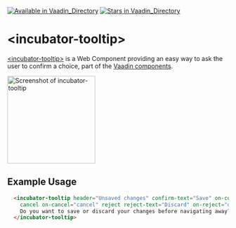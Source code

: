 [![Available in Vaadin_Directory](https://img.shields.io/vaadin-directory/v/vaadinincubator-tooltip.svg)](https://vaadin.com/directory/component/vaadinincubator-tooltip)
[![Stars in Vaadin_Directory](https://img.shields.io/vaadin-directory/stars/vaadinincubator-tooltip.svg)](https://vaadin.com/directory/component/vaadinincubator-tooltip)

# &lt;incubator-tooltip&gt;

[&lt;incubator-tooltip&gt;](https://vaadin.com/components/incubator-tooltip) is a Web Component providing an easy way to ask the user to confirm a choice, part of the [Vaadin components](https://vaadin.com/components).

[<img src="https://raw.githubusercontent.com/vaadin/incubator-tooltip/master/screenshot.png" width="200" alt="Screenshot of incubator-tooltip">](https://vaadin.com/components/incubator-tooltip)

## Example Usage

```html
  <incubator-tooltip header="Unsaved changes" confirm-text="Save" on-confirm="save"
    cancel on-cancel="cancel" reject reject-text="Discard" on-reject="discard">
    Do you want to save or discard your changes before navigating away?
  </incubator-tooltip>
```
